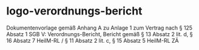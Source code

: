 # logo-verordnungs-bericht
Dokumentenvorlage gemäß Anhang A zu Anlage 1 zum Vertrag nach § 125 Absatz 1 SGB V: Verordnungs-Bericht, Bericht gemäß § 13 Absatz 2 lit. d, § 16 Absatz 7 HeilM-RL / § 11 Absatz 2 lit. c, § 15 Absatz 5 HeilM-RL ZÄ
